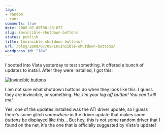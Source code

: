 ```yaml
---
tags:
- random
- rant
comments: true
date: 2008-07-09T08:29:07Z
slug: invincible-shutdown-buttons
status: publish
title: Invincible shutdown buttons!
url: /blog/2008/07/09/invincible-shutdown-buttons/
wordpress_id: "184"
---
```


I booted into Vista yesterday to test something. It offered a bunch of updates to install. After they were installed, I got this:

[![Invincible buttons](http://aras-p.info/blog/wp-content/uploads/2008/07/invincibleshutdown.jpg)](http://aras-p.info/blog/wp-content/uploads/2008/07/invincibleshutdown.jpg)

I am not sure what shutdown buttons do when they look like this. I guess they are invincible, or something. _Ha, I'm your log off button! You can't kill me!_

Yes, one of the updates installed was the ATI driver update, so I _guess_ there's some glitch _somewhere_ in the driver update that makes _some buttons_ be displayed like this... But hey, this is not some random driver that I found on the net, it's the one that is officially suggested by Vista's update!
